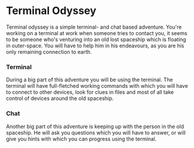 # Terminal Odyssey
Terminal odyssey is a simple terminal- and chat based adventure. You're working on a terminal at work when someone tries to contact you, it seems to be someone who's venturing into an old lost spaceship which is floating in outer-space. You will have to help him in his endeavours, as you are his only remaining connection to earth.

### Terminal
During a big part of this adventure you will be using the terminal. The terminal will have full-fletched working commands with which you will have to connect to other devices, look for clues in files and most of all take control of devices around the old spaceship.

### Chat
Another big part of this adventure is keeping up with the person in the old spaceship. He will ask you questions which you will have to answer, or will give you hints with which you can progress using the terminal.